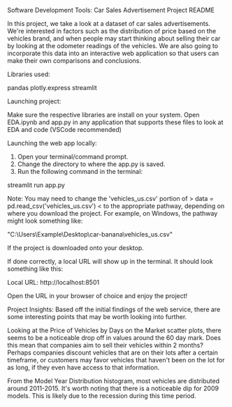 Software Development Tools: Car Sales Advertisement Project README

In this project, we take a look at a dataset of car sales advertisements. We're interested in factors such as the distribution of price based on the vehicles brand, and when people may start thinking about selling their car by looking at the odometer readings of the vehicles. We are also going to incorporate this data into an interactive web application so that users can make their own comparisons and conclusions.


Libraries used:

pandas
plotly.express
streamlit


Launching project:

Make sure the respective libraries are install on your system.
Open EDA.ipynb and app.py in any application that supports these files to look at EDA and code (VSCode recommended)


Launching the web app locally:

1. Open your terminal/command prompt.
2. Change the directory to where the app.py is saved.
3. Run the following command in the terminal:

streamlit run app.py

Note: You may need to change the 'vehicles_us.csv' portion of > data = pd.read_csv('vehicles_us.csv') < 
to the appropriate pathway, depending on where you download the project. For example, on Windows, the pathway might look something like:

"C:\Users\Example\Desktop\car-banana\vehicles_us.csv"

If the project is downloaded onto your desktop.


If done correctly, a local URL will show up in the terminal. It should look something like this:

Local URL: http://localhost:8501

Open the URL in your browser of choice and enjoy the project!


Project Insights:
Based off the initial findings of the web service, there are some interesting points that may be worth looking into further.

Looking at the Price of Vehicles by Days on the Market scatter plots, there seems to be a noticeable drop off in values around the 60 day mark.
Does this mean that companies aim to sell their vehicles within 2 months? Perhaps companies discount vehicles that are on their lots after a certain timeframe,
or customers may favor vehicles that haven't been on the lot for as long, if they even have access to that information.

From the Model Year Distribution histogram, most vehicles are distributed around 2011-2015. It's worth noting that there is a noticeable dip for 2009 models.
This is likely due to the recession during this time period.

